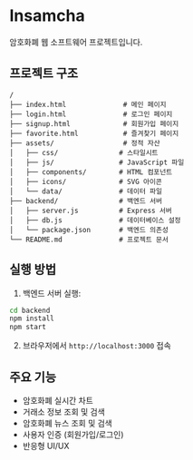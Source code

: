 # Insamcha

암호화폐 웹 소프트웨어 프로젝트입니다.

## 프로젝트 구조

```
/
├── index.html              # 메인 페이지
├── login.html              # 로그인 페이지  
├── signup.html             # 회원가입 페이지
├── favorite.html           # 즐겨찾기 페이지
├── assets/                 # 정적 자산
│   ├── css/               # 스타일시트
│   ├── js/                # JavaScript 파일
│   ├── components/        # HTML 컴포넌트
│   ├── icons/             # SVG 아이콘
│   └── data/              # 데이터 파일
├── backend/               # 백엔드 서버
│   ├── server.js          # Express 서버
│   ├── db.js              # 데이터베이스 설정
│   └── package.json       # 백엔드 의존성
└── README.md              # 프로젝트 문서
```

## 실행 방법

1. 백엔드 서버 실행:
```bash
cd backend
npm install
npm start
```

2. 브라우저에서 `http://localhost:3000` 접속

## 주요 기능

- 암호화폐 실시간 차트
- 거래소 정보 조회 및 검색
- 암호화폐 뉴스 조회 및 검색  
- 사용자 인증 (회원가입/로그인)
- 반응형 UI/UX
